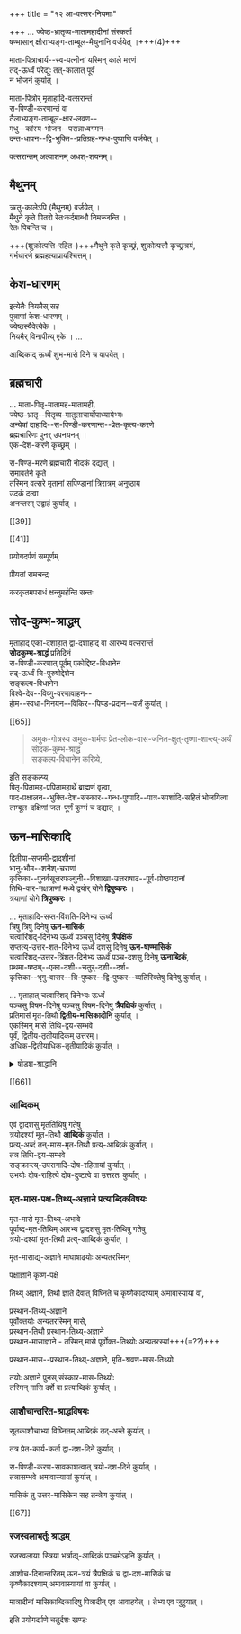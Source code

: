+++
title = "१२ आ-वत्सर-नियमाः"

+++
…
ज्येष्ठ-भ्रातृव्य-मातामहादीनां संस्कर्ता  
षण्मासान् क्षौराभ्यङ्ग-ताम्बूल-मैथुनानि वर्जयेत् ।+++(4)+++

माता-पित्राचार्य--स्व-पत्नीनां यस्मिन् काले मरणं  
तद्-ऊर्ध्वं परेद्युः तत्-कालात् पूर्वं  
न भोजनं कुर्यात् ।

माता-पित्रोर् मृताहादि-वत्सरान्तं  
स-पिण्डी-करणान्तं वा  
तैलाभ्यङ्ग-ताम्बूल-क्षार-लवण--  
मधु--कांस्य-भोजन--परान्नाध्वगमन--  
दन्त-धावन--द्वि-भुक्ति--प्रतिग्रह-गन्ध-पुष्पाणि वर्जयेत् ।

वत्सरान्तम् अल्पाशनम् अधश्-शयनम्।

## मैथुनम्
ऋतु-कालेऽपि (मैथुनम्)  वर्जयेत् ।  
मैथुने कृते पितरो रेतःकर्दमाब्धौ निमज्जन्ति ।  
रेतः पिबन्ति च ।

+++(शुक्रोत्पत्ति-रहित-)+++मैथुने कृते कृच्छ्रं, शुक्रोत्पत्तौ कृच्छ्रत्रयं,  
गर्भधारणे ब्रह्महत्याप्रायश्चित्तम्।

## केश-धारणम्
इत्येतैः नियमैस् सह  
पुत्राणां केश-धारणम् ।  
ज्येष्ठस्यैवेत्येके ।  
नियमैर् विनापीत्य् एके ।
…

आब्दिकाद् ऊर्ध्वं शुभ-मासे दिने च वापयेत् ।

## ब्रह्मचारी
…
माता-पितृ-मातामह-मातामही,  
ज्येष्ठ-भ्रातृ--पितृव्य-मातुलाचार्योपाध्यायेभ्यः  
अन्येषां दाहादि--स-पिण्डी-करणान्त--प्रेत-कृत्य-करणे  
ब्रह्मचारिणः पुनर् उपनयनम् ।  
एक-देश-करणे कृच्छ्रम् ।

स-पिण्ड-मरणे ब्रह्मचारी नोदकं दद्यात् ।  
समावर्तने कृते  
तस्मिन् वत्सरे मृतानां सपिण्डानां त्रिरात्रम् अनुष्ठाय  
उदकं दत्वा  
अनन्तरम् उद्वाहं कुर्यात् ।

[[39]]



[[41]]


प्रयोगदर्पणं सम्पूर्णम्

प्रीयतां रामचन्द्रः

करकृतमपराधं क्षन्तुमर्हन्ति सन्तः

## सोद-कुम्भ-श्राद्धम्
मृताहाद् एका-दशाहात् द्वा-दशाहाद् वा आरभ्य वत्सरान्तं  
**सोदकुम्भ-श्राद्धं** प्रतिदिनं  
स-पिण्डी-करणात् पूर्वम् एकोद्दिष्ट-विधानेन  
तद्-ऊर्ध्वं त्रि-पुरुषोद्देशेन  
सङ्कल्प-विधानेन  
विश्वे-देव--विष्णु-वरणावाहन--  
होम--स्वधा-निनयन--विकिर--पिण्ड-प्रदान--वर्जं कुर्यात् ।

[[65]]

> अमुक-गोत्रस्य अमुक-शर्मणः प्रेत-लोक-वास-जनित-क्षुत्-तृष्णा-शान्त्य्-अर्थं  
सोदक-कुम्भ-श्राद्धं  
सङ्कल्प-विधानेन करिष्ये, 

इति सङ्कल्प्य,  
पितृ-पितामह-प्रपितामहार्थे ब्राह्मणं वृत्वा,  
पाद-प्रक्षालन--भुक्ति-देश-संस्कार--गन्ध-पुष्पादि--पात्र-स्पर्शादि-सहितं भोजयित्वा  
ताम्बूल-दक्षिणां जल-पूर्णं कुम्भं च दद्यात् ।

## ऊन-मासिकादि
द्वितीया-सप्तमी-द्वादशीनां  
भानु-भौम--शनैश्-चराणां  
कृत्तिका--पुनर्वसूत्तरफल्गुनी--विशाखा-उत्तराषाढ--पूर्व-प्रोष्ठपदानां  
तिथि-वार-नक्षत्राणां मध्ये द्वयोर् योगे **द्विपुष्करः** ।  
त्रयाणां योगे **त्रिपुष्करः** ।

… मृताहादि-सप्त-विंशति-दिनेभ्य ऊर्ध्वं  
त्रिषु त्रिषु दिनेषु **ऊन-मासिकं**,  
चत्वारिंशद्-दिनेभ्य ऊर्ध्वं पञ्चसु दिनेषु **त्रैपक्षिकं**  
सप्तत्य्-उत्तर-शत-दिनेभ्य ऊर्ध्वं दशसु दिनेषु **ऊन-षाण्मासिकं**  
चत्वारिंशद्-उत्तर-त्रिंशत-दिनेभ्य ऊर्ध्वं पञ्च-दशसु दिनेषु **ऊनाब्दिकं**,  
प्रथमा-षष्ठ्य्--एका-दशी--चतुर्-दशी--दर्श-  
कृत्तिका--भृगु-वासर--त्रि-पुष्कर--द्वि-पुष्कर--व्यतिरिक्तेषु दिनेषु कुर्यात् । 

… मृताहात् चत्वारिंशद् दिनेभ्यः ऊर्ध्वं  
पञ्चसु विषम-दिनेषु पञ्चसु विषम-दिनेषु **त्रैपक्षिकं** कुर्यात् ।  
प्रतिमासं मृत-तिथौ **द्वितीय-मासिकादीनि** कुर्यात् ।  
एकस्मिन् मासे तिथि-द्वय-सम्भवे  
पूर्वं, द्वितीय-तृतीयादिकम् उत्तरम्।  
अधिक-द्वितीयाधिक-तृतीयादिकं कुर्यात् ।  

<details><summary>षोडश-श्राद्धानि</summary>

छन्दोगपरिशिष्टम् -

> श्राद्धम् अग्निमतः कुर्य्यात्  
दाहाद् एकादशेऽहनि ।  
ध्रुवाणि तु प्रकुर्व्वीत
प्रमिताहनि सर्वदा ।  
द्वादश प्रतिमास्यानि,  
आद्यं, +++(२)+++ षाण्मासिके तथा ।  
सपिण्डीकरणञ् चैव  
इत्येव श्राद्ध-स्स्स्स्षोडशम् ।  
</details>


[[66]]

### आब्दिकम्
एवं द्वादशसु मृततिथिषु गतेषु  
त्रयोदश्यां मूत-तिथौ **आब्दिकं** कुर्यात् ।  
प्रत्य्-अब्दं तन्-मास-मृत-तिथौ प्रत्य्-आब्दिकं कुर्यात् ।  
तत्र तिथि-द्वय-सम्भवे  
सङ्क्रान्त्य्-उपरागादि-दोष-रहितायां कुर्यात् ।  
उभयोः दोष-राहित्ये दोष-दुष्टत्वे वा उत्तरतः कुर्यात् । 

### मृत-मास-पक्ष-तिथ्य्-अज्ञाने प्रत्याब्दिकविषयः

मृत-मासे मृत-तिथ्य्-अभावे  
पूर्वाब्द-मृत-तिथिम् आरभ्य द्वादशसु मृत-तिथिषु गतेषु  
त्रयो-दश्यां मृत-तिथौ प्रत्य्-आब्दिकं कुर्यात् ।  

मृत-मासाद्य्-अज्ञाने माघाषाढयोः अन्यतरस्मिन्  

पक्षाज्ञाने कृष्ण-पक्षे  

तिथ्य् अज्ञाने, तिथौ ज्ञाते दैवात् विघ्निते च कृष्णैकादश्याम् अमावास्यायां वा,  

प्रस्थान-तिथ्य्-अज्ञाने  
पूर्वोक्तयोः अन्यतरस्मिन् मासे,  
प्रस्थान-तिथौ प्रस्थान-तिथ्य्-अज्ञाने  
प्रस्थान-मासाज्ञाने - तस्मिन् मासे पूर्वोक्त-तिथ्योः अन्यतरस्यां+++(=??)+++ 

प्रस्थान-मास--प्रस्थान-तिथ्य्-अज्ञाने, मृति-श्रवण-मास-तिथ्योः 

तयोः अज्ञाने पुनस् संस्कार-मास-तिथ्योः  
तस्मिन् मासि दर्शे वा प्रत्याब्दिकं कुर्यात् ।

### आशौचान्तरित-श्राद्धविषयः

सूतकाशौचाभ्यां विघ्नितम् आब्दिकं तद्-अन्ते कुर्यात् ।  

तत्र प्रेत-कार्य-कर्ता द्वा-दश-दिने कुर्यात् ।  

स-पिण्डी-करण-सावकाशत्वात् त्रयो-दश-दिने कुर्यात् ।  
तत्रासम्भवे अमावास्यायां कुर्यात् ।  

मासिकं तु उत्तर-मासिकेन सह तन्त्रेण कुर्यात् ।

[[67]]

### रजस्वलाभर्तुः श्राद्धम्

रजस्वलायाः स्त्रिया भर्त्राद्य्-आब्दिकं पञ्चमेऽहनि कुर्यात् ।  

आशौच-दिनान्तरितम् ऊन-त्रयं त्रैपक्षिकं च द्वा-दश-मासिकं च  
कृष्णैकादश्याम् अमावास्यायां वा कुर्यात् ।  

मात्रादीनां मासिकाब्दिकादिषु पित्रादीन् एव आवाहयेत् । तेभ्य एव जुहुयात् ।

इति प्रयोगदर्पणे चतुर्दशः खण्डः
